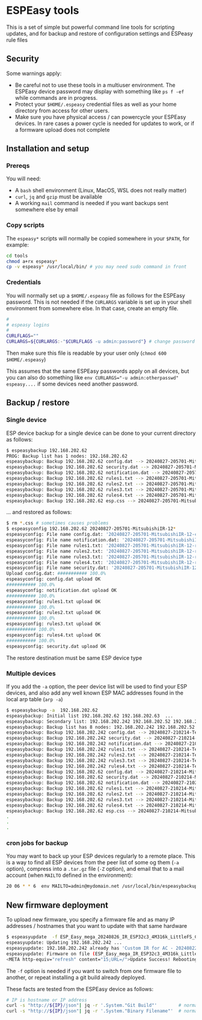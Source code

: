 
# ESPEasy tools

This is a set of simple but powerful command line tools for scripting updates, and for backup and restore of configuration settings and ESPeasy rule files

## Security

Some warnings apply:

- Be careful not to use these tools in a multiuser environment. The ESPEasy device password may display with something like `ps f -ef` while commands are in progress.
- Protect your `$HOME/.espeasy` credential files as well as your home directory from access for other users. 
- Make sure you have physical access / can powercycle your ESPEasy devices. In rare cases a power cycle is needed for updates to work, or if a formware upload does not complete

## Installation and setup

### Prereqs

You will need:

- A `bash` shell environment (Linux, MacOS, WSL does not really matter)
- `curl`, `jq` and `gzip` must be available
- A working `mail` command is needed if you want backups sent somewhere else by email

### Copy scripts

The `espeasy*` scripts will normally be copied somewhere in your `$PATH`, for example:

```bash
cd tools
chmod a+rx espeasy*
cp -v espeasy* /usr/local/bin/ # you may need sudo command in front
```

### Credentials

You will normally set up a `$HOME/.espeasy` file as follows for the ESPEasy password. This is not needed if the `CURLARGS` variable is set up in your shell environment from somewhere else. In that case, create an empty file.

```bash
#
# espeasy logins
#
CURLFLAGS=""
CURLARGS=${CURLARGS:-"$CURLFLAGS -u admin:password"} # change password to yours
```

Then make sure this file is readable by your user only (`chmod 600 $HOME/.espeasy`)

This assumes that the same ESPEasy passwords apply on all devices, but you can also do something like `env CURLARGS="-u admin:otherpasswd" espeasy....` if some devices need another password.

## Backup / restore

### Single device

ESP device backup for a single device can be done to your current directory as follows:

```bash
$ espeasybackup 192.168.202.62
PROG: Backup list has 1 nodes: 192.168.202.62
espeasybackup: Backup 192.168.202.62 config.dat --> 20240827-205701-MitsubishiIR-12-config.dat ... OK
espeasybackup: Backup 192.168.202.62 security.dat --> 20240827-205701-MitsubishiIR-12-security.dat ... OK
espeasybackup: Backup 192.168.202.62 notification.dat --> 20240827-205701-MitsubishiIR-12-notification.dat ... OK
espeasybackup: Backup 192.168.202.62 rules1.txt --> 20240827-205701-MitsubishiIR-12-rules1.txt ... OK
espeasybackup: Backup 192.168.202.62 rules2.txt --> 20240827-205701-MitsubishiIR-12-rules2.txt ... OK
espeasybackup: Backup 192.168.202.62 rules3.txt --> 20240827-205701-MitsubishiIR-12-rules3.txt ... OK
espeasybackup: Backup 192.168.202.62 rules4.txt --> 20240827-205701-MitsubishiIR-12-rules4.txt ... OK
espeasybackup: Backup 192.168.202.62 esp.css --> 20240827-205701-MitsubishiIR-12-esp.css ... OK
```

... and restored as follows:

```bash
$ rm *.css # sometimes causes problems
$ espeasyconfig 192.168.202.62 20240827-205701-MitsubishiIR-12*
espeasyconfig: File name config.dat: '20240827-205701-MitsubishiIR-12-config.dat' -> '/tmp/espeasyconfig-1185//config.dat'
espeasyconfig: File name notification.dat: '20240827-205701-MitsubishiIR-12-notification.dat' -> '/tmp/espeasyconfig-1185//notification.dat'
espeasyconfig: File name rules1.txt: '20240827-205701-MitsubishiIR-12-rules1.txt' -> '/tmp/espeasyconfig-1185//rules1.txt'
espeasyconfig: File name rules2.txt: '20240827-205701-MitsubishiIR-12-rules2.txt' -> '/tmp/espeasyconfig-1185//rules2.txt'
espeasyconfig: File name rules3.txt: '20240827-205701-MitsubishiIR-12-rules3.txt' -> '/tmp/espeasyconfig-1185//rules3.txt'
espeasyconfig: File name rules4.txt: '20240827-205701-MitsubishiIR-12-rules4.txt' -> '/tmp/espeasyconfig-1185//rules4.txt'
espeasyconfig: File name security.dat: '20240827-205701-MitsubishiIR-12-security.dat' -> '/tmp/espeasyconfig-1185//security.dat'
Upload config.dat: ########### 100.0%
espeasyconfig: config.dat upload OK
########### 100.0%
espeasyconfig: notification.dat upload OK
########### 100.0%
espeasyconfig: rules1.txt upload OK
########### 100.0%
espeasyconfig: rules2.txt upload OK
########### 100.0%
espeasyconfig: rules3.txt upload OK
########### 100.0%
espeasyconfig: rules4.txt upload OK
########### 100.0%
espeasyconfig: security.dat upload OK
```

The restore destination must be same ESP device type

### Multiple devices

If you add the `-a` option, the peer device list will be used to find your ESP devices, and also add any well known ESP MAC addresses found in the local arp table (`arp -a`)

```bash
$ espeasybackup -a  192.168.202.62
espeasybackup: Initial list 192.168.202.62 192.168.202.63  ...
espeasybackup: Secondary list: 192.168.202.242 192.168.202.52 192.168.202.61 192.168.202.62 192.168.202.63 192.168.202.65 192.168.202.66 192.168.202.67 ...
espeasybackup: Backup list has 8 nodes: 192.168.202.242 192.168.202.52 192.168.202.61 192.168.202.62 192.168.202.63 192.168.202.65 192.168.202.66 192.168.202.67
espeasybackup: Backup 192.168.202.242 config.dat --> 20240827-210214-TestBallValve-2-config.dat ... OK
espeasybackup: Backup 192.168.202.242 security.dat --> 20240827-210214-TestBallValve-2-security.dat ... OK
espeasybackup: Backup 192.168.202.242 notification.dat --> 20240827-210214-TestBallValve-2-notification.dat ... OK
espeasybackup: Backup 192.168.202.242 rules1.txt --> 20240827-210214-TestBallValve-2-rules1.txt ... OK
espeasybackup: Backup 192.168.202.242 rules2.txt --> 20240827-210214-TestBallValve-2-rules2.txt ... OK
espeasybackup: Backup 192.168.202.242 rules3.txt --> 20240827-210214-TestBallValve-2-rules3.txt ... OK
espeasybackup: Backup 192.168.202.242 rules4.txt --> 20240827-210214-TestBallValve-2-rules4.txt ... OK
espeasybackup: Backup 192.168.202.62 config.dat --> 20240827-210214-MitsubishiIR-12-config.dat ... OK
espeasybackup: Backup 192.168.202.62 security.dat --> 20240827-210214-MitsubishiIR-12-security.dat ... OK
espeasybackup: Backup 192.168.202.62 notification.dat --> 20240827-210214-MitsubishiIR-12-notification.dat ... OK
espeasybackup: Backup 192.168.202.62 rules1.txt --> 20240827-210214-MitsubishiIR-12-rules1.txt ... OK
espeasybackup: Backup 192.168.202.62 rules2.txt --> 20240827-210214-MitsubishiIR-12-rules2.txt ... OK
espeasybackup: Backup 192.168.202.62 rules3.txt --> 20240827-210214-MitsubishiIR-12-rules3.txt ... OK
espeasybackup: Backup 192.168.202.62 rules4.txt --> 20240827-210214-MitsubishiIR-12-rules4.txt ... OK
espeasybackup: Backup 192.168.202.62 esp.css --> 20240827-210214-MitsubishiIR-12-esp.css ... OK
.
.
.
```

### cron jobs for backup

You may want to back up your ESP devices regularly to a remote place. This is a way to find all ESP devices from the peer list of some og them (`-a` option), compress into a `.tar.gz` file (`-Z` option), and email that to a mail account (when `MAILTO` defined in the environment):

```bash
20 06 * * 6  env MAILTO=admin@mydomain.net /usr/local/bin/espeasybackup -a -Z 192.168.202.52 192.168.202.62 192.168.202.64 > /tmp/espeasybackup.log 2>&1
```

## New firmware deployment

To upload new firmware, you specify a firmware file and as many IP addresses / hostnames that you want to update with that same hardware

```bash
$ espeasyupdate  -f ESP_Easy_mega_20240826_IR_ESP32c3_4M316k_LittleFS_CDC.bin 192.168.202.242
espeasyupdate: Updating 192.168.202.242 ...
espeasyupdate: 192.168.202.242 already has 'Custom IR for AC - 20240822-1'
espeasyupdate: Firmware on file (ESP_Easy_mega_IR_ESP32c3_4M316k_LittleFS_CDC) different from device (ESP_Easy_mega_public_IR_ESP32c3_4M316k_LittleFS_CDC). Use -f to force update.
<META http-equiv="refresh" content="15;URL=/">Update Success! Rebooting...
```

The `-f` option is needed if you want to switch from one firmware file to another, or repeat installing a git build already deployed.

These facts are tested from the ESPEasy device as follows:

```bash
# IP is hostname or IP address
curl -s "http://${IP}/json"| jq -r '.System."Git Build"'        # normally skipped if already deployed
curl -s "http://${IP}/json"| jq -r '.System."Binary Filename"'  # normally skipped if binary file is different
```
